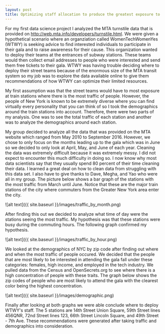 ```yaml
---
layout: post
title: Optimizing staff allocation to produce the greatest exposure to target demographic
---
```


For my first data science project I analyzed the MTA turnstile data that is provided on <http://web.mta.info/developers/turnstile.html>. We were given a hypothetical scenario where an organziation called WomenTechWomenYes (WTWY) is seeking advice to find interested individuals to participate in their gala and to raise awareness for their cause. This organization wanted to deploy their teams at the entrances of subway stations. These teams would then collect email addresses to people who were interested and send them free tickets to their gala. WTWY was having trouble deciding where to deploy their street teams because of the enormous size of the MTA transit system so my job was to explore the data available online to give them recommendations of how WTWY can optimize their limited resources.

My first assumption was that the street teams would have to most exposure at train stations where there is the most traffic of people. However, the people of New York is known to be extremely diverse where you can find virtually every personality that you can think of so I took the demographics around the train stations into account. Therefore, there were two parts of my analysis. One was to see the total traffic of each station and another was to analyze the demographics around each station. 

My group decided to analyze all the data that was provided on the MTA website which ranged from May 2010 to September 2016. However, we chose to only focus on the months leading up to the gala which was in June so we decided to only look at April, May, and June of each year. Cleaning the data was extremely difficult because it was extremely messy. I did not expect to encounter this much difficulty in doing so. I now know why most data scientists say that they usually spend 80 percent of their time cleaning their data. I learned a great deal on how to clean data from struggling with this data set. I also have to give thanks to Dave, Megha, and Yao who were all in my group. The picture below shows a bar graph of the stations with the most traffic from March until June. Notice that these are the major train stations of the city where commuters from the Greater New York area enter the city. 

![alt text]({{ site.baseurl }}/images/traffic_by_month.png)

After finding this out we decided to analyze what time of day were the stations seeing the most traffic. My hypothesis was that these stations were busy during the commuting hours. The following graph confirmed my hypothesis.

![alt text]({{ site.baseurl }}/images/traffic_by_hour.png)

We looked at the demographics of NYC by zip code after finding out where and when the most traffic of people occured. We decided that the people that are most likely to be interested in attending the gala fall under these categories: females, high income, and employed in the tech industry. We pulled data from the Census and OpenSecrets.org to see where there is a high concentration of people with these traits. The graph below shows the zip codes of people who are most likely to attend the gala with the clearest color being the highest concentration.

![alt text]({{ site.baseurl }}/images/demographic.png)

Finally after looking at both graphs we were able conclude where to deploy WTWY's staff. The 5 stations are 14th Street Union Square, 59th Street lines 456QNR, 72nd Street lines 123, 66th Street Lincoln Square, and 49th Street - 7th Ave. These recommendations were generated after taking traffic and demographics into consideration. 
